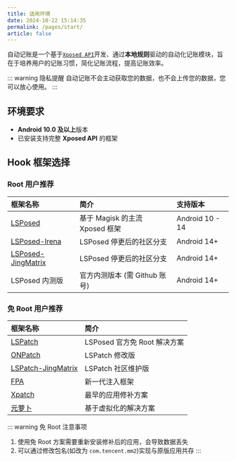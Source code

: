 ```yaml
---
title: 适用环境
date: 2024-10-22 15:14:35
permalink: /pages/start/
article: false
---
```


自动记账是一个基于[`Xposed API`](https://api.xposed.info/reference/packages.html)开发、通过**本地规则**驱动的自动化记账模块，旨在于培养用户的记账习惯，简化记账流程，提高记账效率。

::: warning 隐私提醒
自动记账不会主动获取您的数据，也不会上传您的数据，您可以放心使用。
:::

## 环境要求

- **Android 10.0 及以上**版本
- 已安装支持完整 **Xposed API** 的框架

## Hook 框架选择

### Root 用户推荐
|框架名称|简介|支持版本|
|:--|:--|:--|
|[LSPosed](https://github.com/LSPosed/LSPosed)|基于 Magisk 的主流 Xposed 框架|Android 10 - 14|
|[LSPosed-Irena](https://github.com/re-zero001/LSPosed-Irena)|LSPosed 停更后的社区分支|Android 14+|
|[LSPosed-JingMatrix](https://github.com/JingMatrix/LSPosed)|LSPosed 停更后的社区分支|Android 14+|
|LSPosed 内测版|官方内测版本 (需 Github 账号)|Android 14+|

### 免 Root 用户推荐
|框架名称|简介|
|:--|:--|
|[LSPatch](https://github.com/LSPosed/LSPatch)|LSPosed 官方免 Root 解决方案|
|[ONPatch](https://cloud.ankio.net/...)|LSPatch 修改版|
|[LSPatch-JingMatrix](https://github.com/JingMatrix/LSPatch)|LSPatch 社区维护版|
|[FPA](https://cloud.ankio.net/...)|新一代注入框架|
|[Xpatch](https://github.com/WindySha/Xpatch)|最早的应用修补方案|
|[元萝卜](https://github.com/Katana-Official/SPatch-Update)|基于虚拟化的解决方案|

::: warning 免 Root 注意事项
1. 使用免 Root 方案需要重新安装修补后的应用，会导致数据丢失
2. 可以通过修改包名(如改为 `com.tencent.mm2`)实现与原版应用共存
:::
